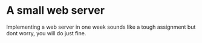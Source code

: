 # A small web server

Implementing a web server in one week sounds like a tough assignment but dont worry, you will do just fine. 